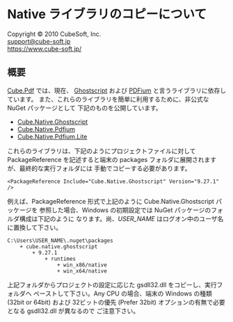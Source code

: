 Native ライブラリのコピーについて
====

Copyright © 2010 CubeSoft, Inc.  
support@cube-soft.jp  
https://www.cube-soft.jp/

## 概要

[Cube.Pdf](https://github.com/cube-soft/Cube.Pdf) では、現在、
[Ghostscript](https://www.ghostscript.com/) および
[PDFium](https://pdfium.googlesource.com/pdfium/) と言うライブラリに依存しています。
また、これらのライブラリを簡単に利用するために、非公式な NuGet パッケージとして
下記のものを公開しています。

* [Cube.Native.Ghostscript](https://www.nuget.org/packages/Cube.Native.Ghostscript)
* [Cube.Native.Pdfium](https://www.nuget.org/packages/Cube.Native.Pdfium)
* [Cube.Native.Pdfium.Lite](https://www.nuget.org/packages/Cube.Native.Pdfium.Lite)

これらのライブラリは、下記のようにプロジェクトファイルに対して PackageReference
を記述すると端末の packages フォルダに展開されますが、最終的な実行フォルダには
手動でコピーする必要があります。

```
<PackageReference Include="Cube.Native.Ghostscript" Version="9.27.1" />
```

例えば、PackageReference 形式で上記のように Cube.Native.Ghostscript パッケージを
参照した場合、Windows の初期設定では NuGet パッケージのフォルダ構成は下記のように
なります。尚、*USER_NAME* はログオン中のユーザ名に置換して下さい。

```
C:\Users\USER_NAME\.nuget\packages
    + cube.native.ghostscript
        + 9.27.1
            + runtimes
                + win_x86/native
                + win_x64/native
```

上記フォルダからプロジェクトの設定に応じた gsdll32.dll をコピーし、実行フォルダへ
ペーストして下さい。Any CPU の場合、端末の Windows の種類 (32bit or 64bit) および
32ビットの優先 (Prefer 32bit) オプションの有無で必要となる gsdll32.dll が異なるので
ご注意下さい。